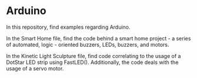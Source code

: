 # Arduino
In this repository, find examples regarding Arduino.

In the Smart Home file, find the code behind a smart home project - a series of automated, logic - oriented buzzers, LEDs, buzzers, and motors.

In the Kinetic Light Sculpture file, find code correlating to the usage of a DotStar LED strip using FastLED(). Additionally, the code
deals with the usage of a servo motor.
